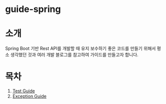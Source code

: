 # guide-spring

# 소개

Spring Boot 기반 Rest API를 개발할 때 유지 보수하기 좋은 코드를 만들기 위해서 평소 생각했던 것과 여러 개발 블로그를 참고하여 가이드를 만들고자 합니다.

# 목차

1. [Test Guide](https://github.com/heechul90/study-spring-guide/blob/main/docs/test/test-guide.md)
2. [Exception Guide](https://github.com/heechul90/study-spring-guide/blob/main/docs/exception/exception-guide.md)
